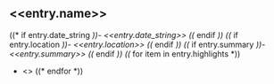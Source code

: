 ## <<entry.name>>

((* if entry.date_string *))- <<entry.date_string>>
((* endif *))
((* if entry.location *))- <<entry.location>>
((* endif *))
((* if entry.summary *))- <<entry.summary>>
((* endif *))
((* for item in entry.highlights *))
- <<item>>
((* endfor *))
